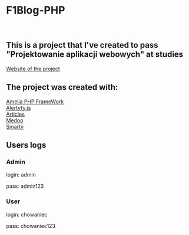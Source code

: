 # F1Blog-PHP 
<br>
<h2>This is a project that I've created to pass "Projektowanie aplikacji webowych" at studies</h2>
<a href="https://marcysiox.000webhostapp.com/F1Blog-PHP/public/">Website of the project</a>
<h2>The project was created with: </h2>
<a href="http://amelia-framework.eu/">Amelia PHP FrameWork</a><br>
<a href="https://alertifyjs.com/">Alertyfy.js</a><br>
<a href="https://powrotroberta.pl/">Articles</a><br>
<a href="https://medoo.in/">Medoo</a><br>
<a href="https://www.smarty.net/">Smarty</a><br>

<h2>Users logs</h2>
<h3>Admin</h3> 
<p>login: admin</p>
<p>pass: admin123</p>
<h3>User</h3> 
<p>login: chowaniec</p>
<p>pass: chowaniec123</p>
